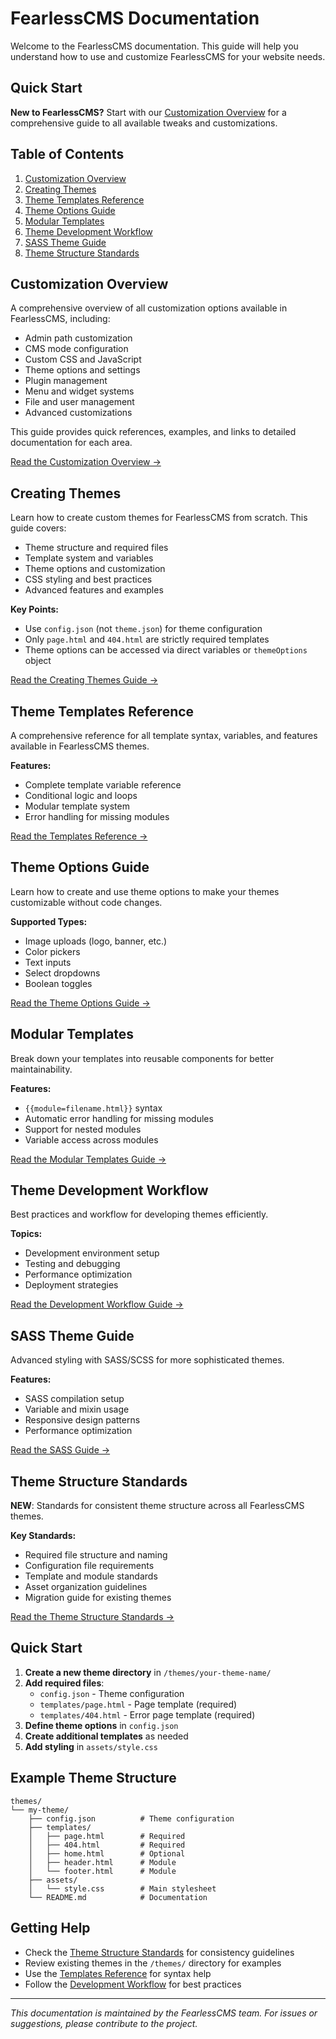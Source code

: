 # FearlessCMS Documentation

Welcome to the FearlessCMS documentation. This guide will help you understand how to use and customize FearlessCMS for your website needs.

## Quick Start

**New to FearlessCMS?** Start with our [Customization Overview](customization-overview.md) for a comprehensive guide to all available tweaks and customizations.

## Table of Contents

1. [Customization Overview](#customization-overview)
2. [Creating Themes](#creating-themes)
3. [Theme Templates Reference](#theme-templates-reference)
4. [Theme Options Guide](#theme-options-guide)
5. [Modular Templates](#modular-templates)
6. [Theme Development Workflow](#theme-development-workflow)
7. [SASS Theme Guide](#sass-theme-guide)
8. [Theme Structure Standards](#theme-structure-standards)

## Customization Overview

A comprehensive overview of all customization options available in FearlessCMS, including:

- Admin path customization
- CMS mode configuration
- Custom CSS and JavaScript
- Theme options and settings
- Plugin management
- Menu and widget systems
- File and user management
- Advanced customizations

This guide provides quick references, examples, and links to detailed documentation for each area.

[Read the Customization Overview →](customization-overview.md)

## Creating Themes

Learn how to create custom themes for FearlessCMS from scratch. This guide covers:

- Theme structure and required files
- Template system and variables
- Theme options and customization
- CSS styling and best practices
- Advanced features and examples

**Key Points:**
- Use `config.json` (not `theme.json`) for theme configuration
- Only `page.html` and `404.html` are strictly required templates
- Theme options can be accessed via direct variables or `themeOptions` object

[Read the Creating Themes Guide →](creating-themes.md)

## Theme Templates Reference

A comprehensive reference for all template syntax, variables, and features available in FearlessCMS themes.

**Features:**
- Complete template variable reference
- Conditional logic and loops
- Modular template system
- Error handling for missing modules

[Read the Templates Reference →](theme-templates-reference.md)

## Theme Options Guide

Learn how to create and use theme options to make your themes customizable without code changes.

**Supported Types:**
- Image uploads (logo, banner, etc.)
- Color pickers
- Text inputs
- Select dropdowns
- Boolean toggles

[Read the Theme Options Guide →](theme-options-guide.md)

## Modular Templates

Break down your templates into reusable components for better maintainability.

**Features:**
- `{{module=filename.html}}` syntax
- Automatic error handling for missing modules
- Support for nested modules
- Variable access across modules

[Read the Modular Templates Guide →](modular-templates.md)

## Theme Development Workflow

Best practices and workflow for developing themes efficiently.

**Topics:**
- Development environment setup
- Testing and debugging
- Performance optimization
- Deployment strategies

[Read the Development Workflow Guide →](theme-development-workflow.md)

## SASS Theme Guide

Advanced styling with SASS/SCSS for more sophisticated themes.

**Features:**
- SASS compilation setup
- Variable and mixin usage
- Responsive design patterns
- Performance optimization

[Read the SASS Guide →](sass-theme-guide.md)

## Theme Structure Standards

**NEW**: Standards for consistent theme structure across all FearlessCMS themes.

**Key Standards:**
- Required file structure and naming
- Configuration file requirements
- Template and module standards
- Asset organization guidelines
- Migration guide for existing themes

[Read the Theme Structure Standards →](theme-structure-standards.md)

## Quick Start

1. **Create a new theme directory** in `/themes/your-theme-name/`
2. **Add required files**:
   - `config.json` - Theme configuration
   - `templates/page.html` - Page template (required)
   - `templates/404.html` - Error page template (required)
3. **Define theme options** in `config.json`
4. **Create additional templates** as needed
5. **Add styling** in `assets/style.css`

## Example Theme Structure

```
themes/
└── my-theme/
    ├── config.json          # Theme configuration
    ├── templates/
    │   ├── page.html        # Required
    │   ├── 404.html         # Required
    │   ├── home.html        # Optional
    │   ├── header.html      # Module
    │   └── footer.html      # Module
    ├── assets/
    │   └── style.css        # Main stylesheet
    └── README.md            # Documentation
```

## Getting Help

- Check the [Theme Structure Standards](theme-structure-standards.md) for consistency guidelines
- Review existing themes in the `/themes/` directory for examples
- Use the [Templates Reference](theme-templates-reference.md) for syntax help
- Follow the [Development Workflow](theme-development-workflow.md) for best practices

---

*This documentation is maintained by the FearlessCMS team. For issues or suggestions, please contribute to the project.* 
